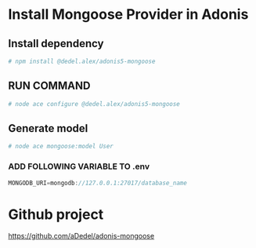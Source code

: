 # Install Mongoose Provider in Adonis

## Install dependency

```bash
# npm install @dedel.alex/adonis5-mongoose
```

## RUN COMMAND

```bash
# node ace configure @dedel.alex/adonis5-mongoose
```

## Generate model

```bash
# node ace mongoose:model User
```

### ADD FOLLOWING VARIABLE TO .env

```ts
MONGODB_URI=mongodb://127.0.0.1:27017/database_name
```

# Github project

https://github.com/aDedel/adonis-mongoose
